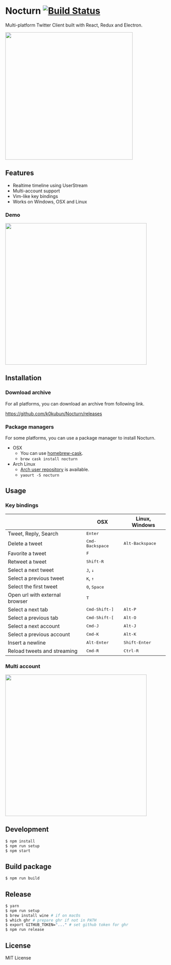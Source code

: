 # Nocturn [![Build Status](https://travis-ci.org/k0kubun/Nocturn.svg?branch=master)](https://travis-ci.org/k0kubun/Nocturn)

Multi-platform Twitter Client built with React, Redux and Electron.

<img src='https://i.gyazo.com/b7fb495a0b9aea0f66e8ee58861a61b9.png' width='400px' />

## Features
- Realtime timeline using UserStream
- Multi-account support
- Vim-like key bindings
- Works on Windows, OSX and Linux

### Demo

<img src='https://i.gyazo.com/ae886c77a2dee1f20daebc4f3c28ddc5.gif' width='444px' />

## Installation
### Download archive

For all platforms, you can download an archive from following link.

https://github.com/k0kubun/Nocturn/releases

### Package managers

For some platforms, you can use a package manager to install Nocturn.

- OSX
  - You can use [homebrew-cask](https://github.com/caskroom/homebrew-cask).
  - `brew cask install nocturn`
- Arch Linux
  - [Arch user repository](https://aur.archlinux.org/packages/nocturn/) is available.
  - `yaourt -S nocturn`

## Usage

### Key bindings

<table>
<thead>
<tr><th></th><th>OSX</th><th>Linux, Windows</th></tr>
</thead>
<tbody>
<tr><td> Tweet, Reply, Search           </td><td colspan='2'> <kbd>Enter</kbd>                                                  </td></tr>
<tr><td> Delete a tweet                 </td><td>             <kbd>Cmd-Backspace</kbd>       </td><td> <kbd>Alt-Backspace</kbd> </td></tr>
<tr><td> Favorite a tweet               </td><td colspan='2'> <kbd>F</kbd>                                                      </td></tr>
<tr><td> Retweet a tweet                </td><td colspan='2'> <kbd>Shift-R</kbd>                                                </td></tr>
<tr><td> Select a next tweet            </td><td colspan='2'> <kbd>J</kbd>, <kbd>↓</kbd>                                        </td></tr>
<tr><td> Select a previous tweet        </td><td colspan='2'> <kbd>K</kbd>, <kbd>↑</kbd>                                        </td></tr>
<tr><td> Select the first tweet         </td><td colspan='2'> <kbd>0</kbd>, <kbd>Space</kbd>                                    </td></tr>
<tr><td> Open url with external browser </td><td colspan='2'> <kbd>T</kbd>                                                      </td></tr>
<tr><td> Select a next tab              </td><td>             <kbd>Cmd-Shift-]</kbd>         </td><td> <kbd>Alt-P</kbd>         </td></tr>
<tr><td> Select a previous tab          </td><td>             <kbd>Cmd-Shift-[</kbd>         </td><td> <kbd>Alt-O</kbd>         </td></tr>
<tr><td> Select a next account          </td><td>             <kbd>Cmd-J</kbd>               </td><td> <kbd>Alt-J</kbd>         </td></tr>
<tr><td> Select a previous account      </td><td>             <kbd>Cmd-K</kbd>               </td><td> <kbd>Alt-K</kbd>         </td></tr>
<tr><td> Insert a newline               </td><td>             <kbd>Alt-Enter</kbd>           </td><td> <kbd>Shift-Enter</kbd>   </td></tr>
<tr><td> Reload tweets and streaming    </td><td>             <kbd>Cmd-R</kbd>               </td><td> <kbd>Ctrl-R</kbd>        </td></tr>
</tbody>
</table>

### Multi account

<img src='https://i.gyazo.com/b8a9455ff33ef05b002f6d8dc5173fa6.gif' width='444px' />

## Development

```bash
$ npm install
$ npm run setup
$ npm start
```

## Build package

```bash
$ npm run build
```

## Release

```bash
$ yarn
$ npm run setup
$ brew install wine # if on macOs
$ which ghr # prepare ghr if not in PATH
$ export GITHUB_TOKEN="..." # set github token for ghr
$ npm run release
```

## License

MIT License

